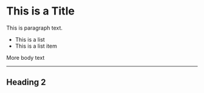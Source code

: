 <!--
title: This Is A Post
date: 2020-01-03
-->

# This is a Title

This is paragraph text.

- This is a list
- This is a list item

More body text

---

## Heading 2
